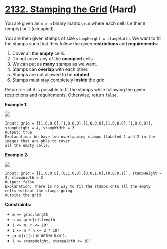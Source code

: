 # [2132. Stamping the Grid][link] (Hard)

[link]: https://leetcode.com/problems/stamping-the-grid/

You are given an `m x n` binary matrix `grid` where each cell is either `0` (empty) or `1`
(occupied).

You are then given stamps of size `stampHeight x stampWidth`. We want to fit the stamps such that
they follow the given **restrictions** and **requirements**:

1. Cover all the **empty** cells.
2. Do not cover any of the **occupied** cells.
3. We can put as **many** stamps as we want.
4. Stamps can **overlap** with each other.
5. Stamps are not allowed to be **rotated**.
6. Stamps must stay completely **inside** the grid.

Return `true`if it is possible to fit the stamps while following the given restrictions and
requirements. Otherwise, return `false`.

**Example 1:**

![](https://assets.leetcode.com/uploads/2021/11/03/ex1.png)

```
Input: grid = [[1,0,0,0],[1,0,0,0],[1,0,0,0],[1,0,0,0],[1,0,0,0]], stampHeight = 4, stampWidth = 3
Output: true
Explanation: We have two overlapping stamps (labeled 1 and 2 in the image) that are able to cover
all the empty cells.
```

**Example 2:**

![](https://assets.leetcode.com/uploads/2021/11/03/ex2.png)

```
Input: grid = [[1,0,0,0],[0,1,0,0],[0,0,1,0],[0,0,0,1]], stampHeight = 2, stampWidth = 2
Output: false
Explanation: There is no way to fit the stamps onto all the empty cells without the stamps going
outside the grid.
```

**Constraints:**

- `m == grid.length`
- `n == grid[r].length`
- `1 <= m, n <= 10⁵`
- `1 <= m * n <= 2 * 10⁵`
- `grid[r][c]` is either `0` or `1`.
- `1 <= stampHeight, stampWidth <= 10⁵`
